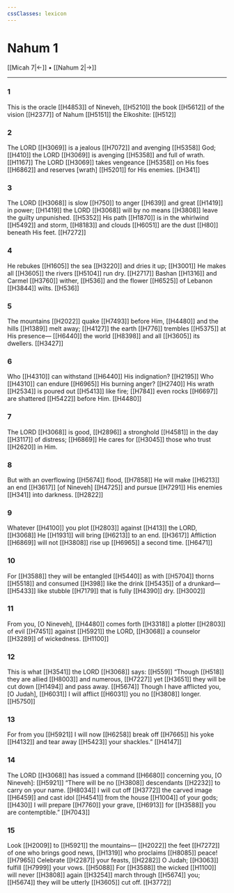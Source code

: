 ```yaml
---
cssClasses: lexicon
---
```


# Nahum 1

[[Micah 7|←]] • [[Nahum 2|→]]

---

### 1
This is the oracle [[H4853]] of Nineveh, [[H5210]] the book [[H5612]] of the vision [[H2377]] of Nahum [[H5151]] the Elkoshite: [[H512]]

### 2
The LORD [[H3069]] is a jealous [[H7072]] and avenging [[H5358]] God; [[H410]] the LORD [[H3069]] is avenging [[H5358]] and full of wrath. [[H1167]] The LORD [[H3069]] takes vengeance [[H5358]] on His foes [[H6862]] and reserves [wrath] [[H5201]] for His enemies. [[H341]]

### 3
The LORD [[H3068]] is slow [[H750]] to anger [[H639]] and great [[H1419]] in power; [[H1419]] the LORD [[H3068]] will by no means [[H3808]] leave the guilty unpunished. [[H5352]] His path [[H1870]] is in the whirlwind [[H5492]] and storm, [[H8183]] and clouds [[H6051]] are the dust [[H80]] beneath His feet. [[H7272]]

### 4
He rebukes [[H1605]] the sea [[H3220]] and dries it up; [[H3001]] He makes all [[H3605]] the rivers [[H5104]] run dry. [[H2717]] Bashan [[H1316]] and Carmel [[H3760]] wither, [[H536]] and the flower [[H6525]] of Lebanon [[H3844]] wilts. [[H536]]

### 5
The mountains [[H2022]] quake [[H7493]] before Him, [[H4480]] and the hills [[H1389]] melt away; [[H4127]] the earth [[H776]] trembles [[H5375]] at His presence— [[H6440]] the world [[H8398]] and all [[H3605]] its dwellers. [[H3427]]

### 6
Who [[H4310]] can withstand [[H6440]] His indignation? [[H2195]] Who [[H4310]] can endure [[H6965]] His burning anger? [[H2740]] His wrath [[H2534]] is poured out [[H5413]] like fire; [[H784]] even rocks [[H6697]] are shattered [[H5422]] before Him. [[H4480]]

### 7
The LORD [[H3068]] is good, [[H2896]] a stronghold [[H4581]] in the day [[H3117]] of distress; [[H6869]] He cares for [[H3045]] those who trust [[H2620]] in Him. 

### 8
But with an overflowing [[H5674]] flood, [[H7858]] He will make [[H6213]] an end [[H3617]] [of Nineveh] [[H4725]] and pursue [[H7291]] His enemies [[H341]] into darkness. [[H2822]]

### 9
Whatever [[H4100]] you plot [[H2803]] against [[H413]] the LORD, [[H3068]] He [[H1931]] will bring [[H6213]] to an end. [[H3617]] Affliction [[H6869]] will not [[H3808]] rise up [[H6965]] a second time. [[H6471]]

### 10
For [[H3588]] they will be entangled [[H5440]] as with [[H5704]] thorns [[H5518]] and consumed [[H398]] like the drink [[H5435]] of a drunkard— [[H5433]] like stubble [[H7179]] that is fully [[H4390]] dry. [[H3002]]

### 11
From you, [O Nineveh], [[H4480]] comes forth [[H3318]] a plotter [[H2803]] of evil [[H7451]] against [[H5921]] the LORD, [[H3068]] a counselor [[H3289]] of wickedness. [[H1100]]

### 12
This is what [[H3541]] the LORD [[H3068]] says: [[H559]] “Though [[H518]] they are allied [[H8003]] and numerous, [[H7227]] yet [[H3651]] they will be cut down [[H1494]] and pass away. [[H5674]] Though I have afflicted you, [O Judah], [[H6031]] I will afflict [[H6031]] you no [[H3808]] longer. [[H5750]]

### 13
For from you [[H5921]] I will now [[H6258]] break off [[H7665]] his yoke [[H4132]] and tear away [[H5423]] your shackles.” [[H4147]]

### 14
The LORD [[H3068]] has issued a command [[H6680]] concerning you, [O Nineveh]: [[H5921]] “There will be no [[H3808]] descendants [[H2232]] to carry on your name. [[H8034]] I will cut off [[H3772]] the carved image [[H6459]] and cast idol [[H4541]] from the house [[H1004]] of your gods; [[H430]] I will prepare [[H7760]] your grave, [[H6913]] for [[H3588]] you are contemptible.” [[H7043]]

### 15
Look [[H2009]] to [[H5921]] the mountains— [[H2022]] the feet [[H7272]] of one who brings good news, [[H1319]] who proclaims [[H8085]] peace! [[H7965]] Celebrate [[H2287]] your feasts, [[H2282]] O Judah; [[H3063]] fulfill [[H7999]] your vows. [[H5088]] For [[H3588]] the wicked [[H1100]] will never [[H3808]] again [[H3254]] march through [[H5674]] you; [[H5674]] they will be utterly [[H3605]] cut off. [[H3772]]


